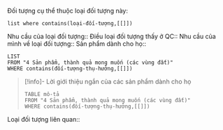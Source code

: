 Đối tượng cụ thể thuộc loại đối tượng này:
```dataview 
list where contains(loại-đối-tượng,[[]])
```
Nhu cầu của loại đối tượng::
Điều loại đối tượng thấy ở QC::
Nhu cầu của mình về loại đối tượng::
Sản phẩm dành cho họ::
```dataview
LIST
FROM "4 Sản phẩm, thành quả mong muốn (các vùng đất)" 
WHERE contains(đối-tượng-thụ-hưởng,[[]])
```

> [!info]- Lời giới thiệu ngắn của các sản phẩm dành cho họ
> ```dataview
> TABLE mô-tả
> FROM "4 Sản phẩm, thành quả mong muốn (các vùng đất)" 
> WHERE contains(đối-tượng-thụ-hưởng,[[]])
> ```

Loại đối tượng liên quan::